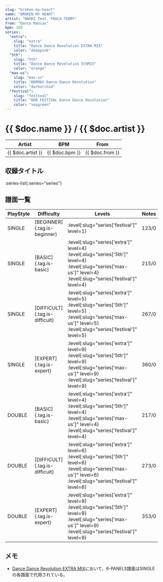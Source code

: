 ```yaml
---
slug: "broken-my-heart"
name: "BROKEN MY HEART"
artist: "NAOKI feat. PAULA TERRY"
from: "Dance Maniax"
bpm: 160
series:
  "extra":
    slug: "extra"
    title: "Dance Dance Revolution EXTRA MIX"
    color: "deeppink"
  "5th":
    slug: "5th"
    title: "Dance Dance Revolution 5thMIX"
    color: "orange"
  "max-us":
    slug: "max-us"
    title: "DDRMAX Dance Dance Revolution"
    color: "darkorchid"
  "festival":
    slug: "festival"
    title: "DDR FESTIVAL Dance Dance Revolution"
    color: "seagreen"
---
```


# {{ $doc.name }} / {{ $doc.artist }}

|Artist|BPM|From|
|------|---|----|
|{{ $doc.artist }}|{{ $doc.bpm }}|{{ $doc.from }}|

## 収録タイトル

:series-list{:series="series"}

## 譜面一覧

|PlayStyle|Difficulty|Levels|Notes|Movie|
|---------|----------|------|-----|-----|
|SINGLE|[BEGINNER]{.tag.is-beginner}|:level{:slug="series['festival']" level=1}|123/0||
|SINGLE|[BASIC]{.tag.is-basic}|:level{:slug="series['extra']" level=4} :level{:slug="series['5th']" level=4} :level{:slug="series['max-us']" level=4} :level{:slug="series['festival']" level=4}|215/0||
|SINGLE|[DIFFICULT]{.tag.is-difficult}|:level{:slug="series['extra']" level=5} :level{:slug="series['5th']" level=5} :level{:slug="series['max-us']" level=5} :level{:slug="series['festival']" level=5}|267/0||
|SINGLE|[EXPERT]{.tag.is-expert}|:level{:slug="series['extra']" level=9} :level{:slug="series['5th']" level=9} :level{:slug="series['max-us']" level=9} :level{:slug="series['festival']" level=9}|360/0||
|DOUBLE|[BASIC]{.tag.is-basic}|:level{:slug="series['extra']" level=4} :level{:slug="series['5th']" level=4} :level{:slug="series['max-us']" level=4} :level{:slug="series['festival']" level=4}|217/0||
|DOUBLE|[DIFFICULT]{.tag.is-difficult}|:level{:slug="series['extra']" level=6} :level{:slug="series['5th']" level=6} :level{:slug="series['max-us']" level=6} :level{:slug="series['festival']" level=6}|273/0||
|DOUBLE|[EXPERT]{.tag.is-expert}|:level{:slug="series['extra']" level=9} :level{:slug="series['5th']" level=9} :level{:slug="series['max-us']" level=9} :level{:slug="series['festival']" level=9}|353/0||

## メモ

- [Dance Dance Revolution EXTRA MIX](/series/extra)において、6-PANELS譜面はSINGLEの各譜面で代用されている。
